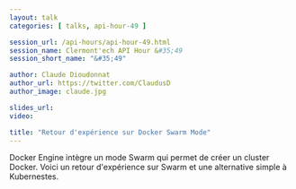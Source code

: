 ```yaml
---
layout: talk
categories: [ talks, api-hour-49 ]

session_url: /api-hours/api-hour-49.html
session_name: Clermont'ech API Hour &#35;49
session_short_name: "&#35;49"

author: Claude Dioudonnat
author_url: https://twitter.com/ClaudusD
author_image: claude.jpg

slides_url:
video: 

title: "Retour d'expérience sur Docker Swarm Mode"
---
```


Docker Engine intègre un mode Swarm qui permet de créer un cluster Docker. 
Voici un retour d'expérience sur Swarm et une alternative simple à Kubernestes.
